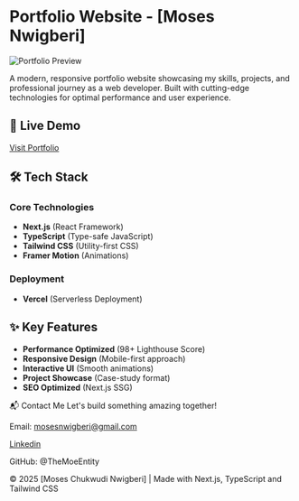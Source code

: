 # Portfolio Website - [Moses Nwigberi]

![Portfolio Preview](https://mosesnwigberi.com/portfolio.png)

A modern, responsive portfolio website showcasing my skills, projects, and professional journey as a web developer. Built with cutting-edge technologies for optimal performance and user experience.

## 🔗 Live Demo

[Visit Portfolio](https://mosesnwigberi.com/)

## 🛠 Tech Stack

### Core Technologies

- **Next.js** (React Framework)
- **TypeScript** (Type-safe JavaScript)
- **Tailwind CSS** (Utility-first CSS)
- **Framer Motion** (Animations)

### Deployment

- **Vercel** (Serverless Deployment)

## ✨ Key Features

- **Performance Optimized** (98+ Lighthouse Score)
- **Responsive Design** (Mobile-first approach)
- **Interactive UI** (Smooth animations)
- **Project Showcase** (Case-study format)
- **SEO Optimized** (Next.js SSG)

📬 Contact Me
Let's build something amazing together!

Email: mosesnwigberi@gmail.com

[Linkedin](https://wwww.linkedin.com/in/nwigberi-moses)

GitHub: @TheMoeEntity

© 2025 [Moses Chukwudi Nwigberi] | Made with Next.js, TypeScript and Tailwind CSS
